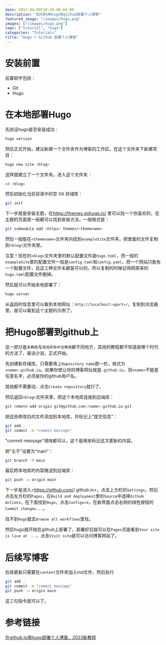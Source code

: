 ```yaml
---
date: 2017-04-09T10:58:08-04:00
description: "如何利用hugo和github部署个人博客"
featured_image: "/images/hugo.png"
images: ["/images/hugo.png"]
tags: ["tutorial", "hugo"]
categories: "Tutorials"
title: "Hugo + Github 部署个人博客"
---
```


# 安装前置

前置软件包括：

- Git
- Hugo

# 在本地部署Hugo

先验证hugo是否安装成功：

```bash
hugo version
```

然后正式开始，建议新建一个文件夹作为博客的工作区。在这个文件夹下新建项目：

```bash
hugo new site <blog>
```

这样就建立了一个文件夹。进入这个文件夹：

```bash
cd <blog>
```

然后初始化当前目录中的空 Git 存储库：

```bash
git init
```

下一步就是安装主题，在<https://themes.gohugo.io/> 里可以找一个你喜欢的，在主题的页面里一般都可以找到安装方法，一般格式是：

```bash
git submodule add <https> themes/<themename>
```

然后一般能在`<themename>`文件夹内找到`exampleSite`文件夹，把里面的文件复制到`<blog>`文件夹里。

注意！现在的`<blog>`文件夹里的默认配置文件是`hugo.toml`，而一般的`exampleSite`里的配置文件一般是`config.toml`和`config.yaml`，而一个网站只能有一个配置文件，且这三种文件名都是可以的。所以复制的时候记得把原来的`hugo.toml`配置文件删掉。

然后就可以开始本地部署了：

```bash
hugo server
```

从返回的信息里可以看到本地网址：`http://localhost:<port>/`，复制到浏览器里，就可以看到这个主题的示例了。

# 把Hugo部署到github上

这一部分是`本教程`与`其他所有中文教程`都不同地方，其他的教程都不知道是哪个时代的方法了，废话少说，正式开始。

先创建新存储库。只需要填上`Repository name`那一栏，格式为`<name>.github.io`。如果你想让你的博客网址就是`.github.io`，则`<name>`不能是任意名字，必须是你的github用户名。

其他都不需要动，点击`Create repository`就行了。

然后返回`<blog>`文件夹里，把这个本地库连接到远端库：

```bash
git remote add origin git@github.com:<name>.github.io.git
```

把这些修改后的文件添加到本地库，并标记上“提交信息”：

```bash
git add .
git commit -m "commit message"
```

"commit message"填啥都可以，这个是用来标记这次更新的内容。

把“主干”设置为“main”：

```bash
git branch -M main
```

最后把本地库的内容推送到远端库：

```bash
git push -u origin main
```

下一步是进入<https://github.com/<name>/<name>.github.io>，点击上方栏的`Settings`，然后点击左方栏的`Pages`，在`Build and deployment`里的`Source`中选择`Github Actions`，在下面找到`Hugo`，点击`Configure`，在新界面点击右侧的绿色按钮的`Commit changes...`。

找不到`Hugo`就去`browse all workflows`里找。

然后hugo就开始在github上部署了，部署好后就可以在`Pages`页面看到`Your site is live at ...`，点击`Visit site`就可以访问博客网站了。

# 后续写博客

后续更新只需要在`content`文件夹加入md文件，然后执行

```bash
git add .
git commit -m "commit message"
git push -u origin main
```

这三句指令就可以了。

# 参考链接 
[在github.io用hugo部署个人博客，2023新教程](https://zhuanlan.zhihu.com/p/649542248)
